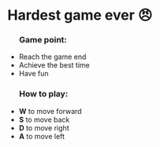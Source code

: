 <h1>Hardest game ever 😠</h1> 

<ul>
<h3> Game point: </h3>
  <li> Reach the game end</li>
  <li> Achieve the best time</li>
  <li> Have fun</li>
</ul>

<ul>
<h3> How to play: </h3>
  <li> <strong>W</strong> to move forward</li>
  <li> <strong>S</strong> to move back</li>
  <li> <strong>D</strong> to move right</li>
  <li> <strong>A</strong> to move left</li>
</ul>



 


